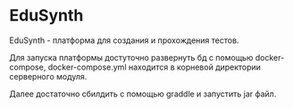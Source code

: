 <h1>EduSynth</h1>
EduSynth - платформа для создания и прохождения тестов.

Для запуска платформы достуточно развернуть бд с помощью docker-compose, 
docker-compose.yml находится в корневой директории серверного модуля.

Далее достаточно сбилдить с помощью graddle и запустить jar файл.

